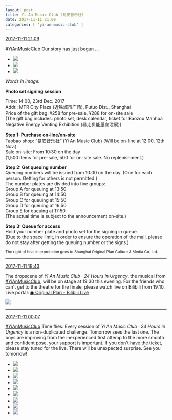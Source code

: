 ```yaml
---
layout: post
title: Yi An Music Club (易安音乐社)
date: 2017-11-11 21:09
categories: [ 'yi-an-music-club' ]
---
```


<div class="weibo-info">
  <a href="https://weibo.com/6094546964/FuDeudEyR">2017-11-11 21:09</a>
</div>

[#YiAnMusicClub](https://weibo.com/p/100808beae2e3e05b17b64f63ebedca39f19b2/super_index) Our story has just begun …

<!-- more -->

<ul class="weibo-pic-list-1">
  <li class="weibo-pic">
    <a href="https://wx1.sinaimg.cn/mw690/006Es64Agy1fleg7m305hj33402c0e82.jpg"><img src="//wx1.sinaimg.cn/thumb150/006Es64Agy1fleg7m305hj33402c0e82.jpg" /></a>
  </li>
  <li class="weibo-pic">
    <a href="https://wx4.sinaimg.cn/mw690/006Es64Agy1fleg7j778wj31ww2j37wh.jpg"><img src="//wx4.sinaimg.cn/thumb150/006Es64Agy1fleg7j778wj31ww2j37wh.jpg" /></a>
  </li>
  <li class="weibo-pic">
    <a href="https://wx3.sinaimg.cn/mw690/006Es64Agy1fleg7orxojj33402c01ky.jpg"><img src="//wx3.sinaimg.cn/thumb150/006Es64Agy1fleg7orxojj33402c01ky.jpg" /></a>
  </li>
</ul>

*Words in image:*

**Photo set signing session**

Time: 14:00, 23rd Dec. 2017  
Addr.: MTR City Plaza (近铁城市广场), Putuo Dist., Shanghai  
Price of the gift bag: ¥258 for pre-sale, ¥288 for on-site sale  
(The gift bag includes: photo set, desk calendar, ticket for Baozou Manhua Negative Energy Venting Exhibition (暴走负能量宣泄展))

**Step 1: Purchase on-line/on-site**  
Taobao shop: “易安音乐社” (Yi An Music Club) (Will be on-line at 12:00, 12th Nov.)  
Sale on-site: From 10:30 on the day  
(1,500 items for pre-sale, 500 for on-site sale. No replenishment.)

**Step 2: Get queuing number**  
Queuing numbers will be issued from 10:00 on the day. (One for each person. Getting for others is not permitted.)  
The number plates are divided into five groups:  
Group A for queuing at 13:50  
Group B for queuing at 14:50  
Group C for queuing at 15:50  
Group D for queuing at 16:50  
Group E for queuing at 17:50  
(The actual time is subject to the announcement on-site.)

**Step 3: Queue for access**  
Hold your number plate and photo set for the signing in queue.  
(Due to the space limit, in order to ensure the operation of the mall, please do not stay after getting the queuing number or the signs.)

<small>The right of final interpretation goes to Shanghai Original Plan Culture & Media Co. Ltd.</small>

---

<div class="weibo-info">
  <a href="https://weibo.com/6094546964/FuChjm0Op">2017-11-11 18:43</a>
</div>

The dropscene of *Yi An Music Club · 24 Hours in Urgency*, the musical from [#YiAnMusicClub](https://weibo.com/p/100808beae2e3e05b17b64f63ebedca39f19b2/super_index), will be on stage at 19:30 this evening. For the friends who can't get to the theatre for the finale, please watch live on Bilibili from 19:10. Live portal: [◉ Original Plan - Bilibili Live](https://live.bilibili.com/3980290)

<a href="https://wx2.sinaimg.cn/mw690/006Es64Agy1flec2kdeasj32io1w01l2.jpg">
  <img class="weibo-pic-preview" src="//wx2.sinaimg.cn/orj360/006Es64Agy1flec2kdeasj32io1w01l2.jpg" />
</a>

---

<div class="weibo-info">
  <a href="https://weibo.com/6094546964/FuuYycgP4">2017-11-11 00:07</a>
</div>

[#YiAnMusicClub](https://weibo.com/p/100808beae2e3e05b17b64f63ebedca39f19b2/super_index) Time flies. Every session of *Yi An Music Club · 24 Hours in Urgency* is a non-duplicated challenge. Tomorrow sees the last one. The boys are improving from the inexperienced first attemp to the more smooth and confident pose, your support is important. If you don't have the ticket, please stay tuned for the live. There will be unexpected surprise. See you tomorrow!

<ul class="weibo-pic-list-3">
  <li class="weibo-pic">
    <a href="https://wx2.sinaimg.cn/mw690/006Es64Agy1fldfg3dsv6j33vc2kwe82.jpg"><img src="//wx2.sinaimg.cn/thumb150/006Es64Agy1fldfg3dsv6j33vc2kwe82.jpg" /></a>
  </li>
  <li class="weibo-pic">
    <a href="https://wx3.sinaimg.cn/mw690/006Es64Agy1fldffuo2gcj33vc2kwe82.jpg"><img src="//wx3.sinaimg.cn/thumb150/006Es64Agy1fldffuo2gcj33vc2kwe82.jpg" /></a>
  </li>
  <li class="weibo-pic">
    <a href="https://wx1.sinaimg.cn/mw690/006Es64Agy1fldfg7rj6pj33vc2kwhdu.jpg"><img src="//wx1.sinaimg.cn/thumb150/006Es64Agy1fldfg7rj6pj33vc2kwhdu.jpg" /></a>
  </li>
  <li class="weibo-pic">
    <a href="https://wx1.sinaimg.cn/mw690/006Es64Agy1fldffhjvzij33vc2kwb2a.jpg"><img src="//wx1.sinaimg.cn/thumb150/006Es64Agy1fldffhjvzij33vc2kwb2a.jpg" /></a>
  </li>
  <li class="weibo-pic">
    <a href="https://wx1.sinaimg.cn/mw690/006Es64Agy1fldfgkld7yj33x82job2a.jpg"><img src="//wx1.sinaimg.cn/thumb150/006Es64Agy1fldfgkld7yj33x82job2a.jpg" /></a>
  </li>
  <li class="weibo-pic">
    <a href="https://wx1.sinaimg.cn/mw690/006Es64Agy1fldfhb5yzpj33vc2kw1ky.jpg"><img src="//wx1.sinaimg.cn/thumb150/006Es64Agy1fldfhb5yzpj33vc2kw1ky.jpg" /></a>
  </li>
  <li class="weibo-pic">
    <a href="https://wx3.sinaimg.cn/mw690/006Es64Agy1fldfgsgsrjj33vc2kw1ky.jpg"><img src="//wx3.sinaimg.cn/thumb150/006Es64Agy1fldfgsgsrjj33vc2kw1ky.jpg" /></a>
  </li>
  <li class="weibo-pic">
    <a href="https://wx3.sinaimg.cn/mw690/006Es64Agy1fldffoli18j33vc2kwkjm.jpg"><img src="//wx3.sinaimg.cn/thumb150/006Es64Agy1fldffoli18j33vc2kwkjm.jpg" /></a>
  </li>
  <li class="weibo-pic">
    <a href="https://wx2.sinaimg.cn/mw690/006Es64Agy1fldfgwn7cwj33vc2kvhdt.jpg"><img src="//wx2.sinaimg.cn/thumb150/006Es64Agy1fldfgwn7cwj33vc2kvhdt.jpg" /></a>
  </li>
</ul>
